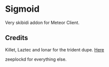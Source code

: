 # Sigmoid

Very skibidi addon for Meteor Client.

## Credits

Killet, Laztec and Ionar for the trident dupe. [Here](https://github.com/Killetx/TridentDupe)

zeeplockd for everything else.
